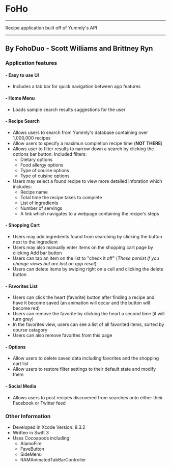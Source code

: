 # FoHo

----

Recipe application built off of Yummly's API

----

## By FohoDuo - Scott Williams and Brittney Ryn

### Application features

#### - Easy to use UI
  - Includes a tab bar for quick navigation between app features

#### - Home Menu
  - Loads sample search results suggestions for the user

#### - Recipe Search
  - Allows users to search from Yummly's database containing over 1,000,000 recipes
  - Allow users to specify a maximun completion recipe time (**NOT THERE**)
  - Allows user to filter results to narrow down a search by clicking the options bar button. Included filters:
    - Dietary options
    - Food allergy options
    - Type of course options
    - Type of cuisine options
  - Users may select a found recipe to view more detailed inforation which includes:
    - Recipe name
    - Total time the recipe takes to complete
    - List of ingredients
    - Number of servings
    - A link which navigates to a webpage containing the recipe's steps

#### - Shopping Cart
  - Users may add ingredients found from searching by clicking the button next to the ingredient
  - Users may also manually enter items on the shopping cart page by clicking Add bar button
  - Users can tap an item on the list to "check it off" (*These persist if you change views but are lost on app reset*)
  - Users can delete items by swiping right on a cell and clicking the delete button

#### - Favorites List
  - Users can click the heart (favorite) button after finding a recipe and have it become saved (an animation will occur and the button will become red)
  - Users can remove the favorite by clicking the heart a second time (it will turn grey)
  - In the favorites view, users can see a list of all favorited items, sorted by course catagory
  - Users can also remove favorites from this page

#### - Options
  - Allow users to delete saved data including favorites and the shopping cart list
  - Allow users to restore filter settings to their default state and modify them
  

#### - Social Media
  - Allows users to post recipes discovered from searches onto either their Facebook or Twitter feed


### Other Information
  - Developed in Xcode Version: 8.3.2
  - Written in Swift 3
  - Uses Cocoapods including:
    - AlamoFire
    - FaveButton
    - SideMenu
    - RAMAnimatedTabBarController
